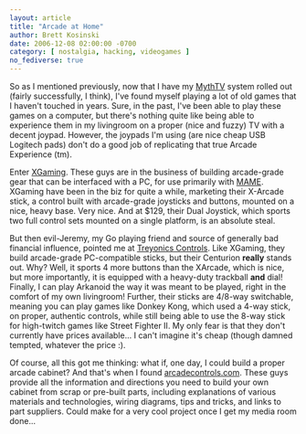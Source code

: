 ```yaml
---
layout: article
title: "Arcade at Home"
author: Brett Kosinski
date: 2006-12-08 02:00:00 -0700
category: [ nostalgia, hacking, videogames ]
no_fediverse: true
---
```


So as I mentioned previously, now that I have my [MythTV](../projects/MythTV.md) system rolled out (fairly successfully, I think), I've found myself playing a lot of old games that I haven't touched in years.  Sure, in the past, I've been able to play these games on a computer, but there's nothing quite like being able to experience them in my livingroom on a proper (nice and fuzzy) TV with a decent joypad.  However, the joypads I'm using (are nice cheap USB Logitech pads) don't do a good job of replicating that true Arcade Experience (tm).

Enter [XGaming](http://www.xgaming.com).  These guys are in the business of building arcade-grade gear that can be interfaced with a PC, for use primarily with [MAME](http://www.mame.net).  XGaming have been in the biz for quite a while, marketing their X-Arcade stick, a control built with arcade-grade joysticks and buttons, mounted on a nice, heavy base.  Very nice.  And at $129, their Dual Joystick, which sports two full control sets mounted on a single platform, is an absolute steal.

But then evil-Jeremy, my Go playing friend and source of generally bad financial influence, pointed me at [Treyonics Controls](http://www.treyonicscontrols.com/).  Like XGaming, they build arcade-grade PC-compatible sticks, but their Centurion **really** stands out.  Why?  Well, it sports 4 more buttons than the XArcade, which is nice, but more importantly, it is equipped with a heavy-duty trackball **and** dial!  Finally, I can play Arkanoid the way it was meant to be played, right in the comfort of my own livingroom!  Further, their sticks are 4/8-way switchable, meaning you can play games like Donkey Kong, which used a 4-way stick, on proper, authentic controls, while still being able to use the 8-way stick for high-twitch games like Street Fighter II.  My only fear is that they don't currently have prices available... I can't imagine it's cheap (though damned tempted, whatever the price :).

Of course, all this got me thinking:  what if, one day, I could build a proper arcade cabinet?  And that's when I found [arcadecontrols.com](http://arcadecontrols.com/arcade.htm).  These guys provide all the information and directions you need to build your own cabinet from scrap or pre-built parts, including explanations of various materials and technologies, wiring diagrams, tips and tricks, and links to part suppliers.  Could make for a very cool project once I get my media room done...

